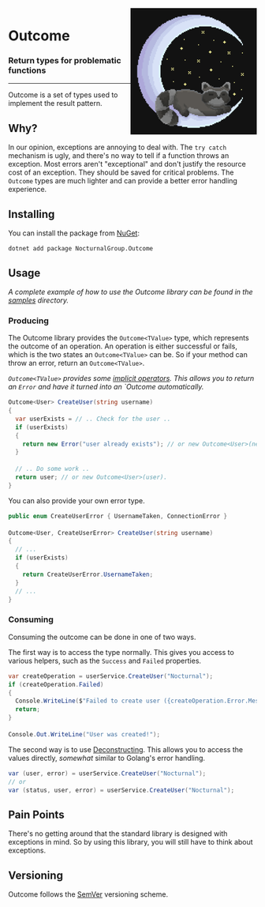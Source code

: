 <img align="right" width="256" height="256" src="Assets/Logo.png">

# Outcome

### Return types for problematic functions

---

Outcome is a set of types used to implement the result pattern.

## Why?

In our opinion, exceptions are annoying to deal with.
The `try catch` mechanism is ugly, and there's no way to tell if a function throws an exception.
Most errors aren't "exceptional" and don't justify the resource cost of an exception.
They should be saved for critical problems.
The `Outcome` types are much lighter and can provide a better error handling experience.

## Installing

You can install the package from [NuGet](https://www.nuget.org/packages/NocturnalGroup.Outcome):

```shell
dotnet add package NocturnalGroup.Outcome
```

## Usage

_A complete example of how to use the Outcome library can be found in the [samples](Samples/Outcome.Samples) directory._

### Producing

The Outcome library provides the `Outcome<TValue>` type, which represents the outcome of an operation.
An operation is either successful or fails, which is the two states an `Outcome<TValue>` can be.
So if your method can throw an error, return an `Outcome<TValue>`.

_`Outcome<TValue>` provides some [implicit operators](https://learn.microsoft.com/en-us/dotnet/csharp/language-reference/operators/user-defined-conversion-operators).
This allows you to return an `Error` and have it turned into an `Outcome<TValue> automatically._

```csharp
Outcome<User> CreateUser(string username)
{
  var userExists = // .. Check for the user ..
  if (userExists)
  {
    return new Error("user already exists"); // or new Outcome<User>(new Error(...)).
  }

  // .. Do some work ..
  return user; // or new Outcome<User>(user).
}
```

You can also provide your own error type.

```csharp
public enum CreateUserError { UsernameTaken, ConnectionError }

Outcome<User, CreateUserError> CreateUser(string username)
{
  // ...
  if (userExists)
  {
    return CreateUserError.UsernameTaken;
  }
  // ...
}
```

### Consuming

Consuming the outcome can be done in one of two ways.

The first way is to access the type normally.
This gives you access to various helpers, such as the `Success` and `Failed` properties.

```csharp
var createOperation = userService.CreateUser("Nocturnal");
if (createOperation.Failed)
{
  Console.WriteLine($"Failed to create user ({createOperation.Error.Message})");
  return;
}

Console.Out.WriteLine("User was created!");
```

The second way is to use [Deconstructing](https://learn.microsoft.com/en-us/dotnet/csharp/fundamentals/functional/deconstruct).
This allows you to access the values directly, _somewhat_ similar to Golang's error handling.

```csharp
var (user, error) = userService.CreateUser("Nocturnal");
// or
var (status, user, error) = userService.CreateUser("Nocturnal");
```

## Pain Points

There's no getting around that the standard library is designed with exceptions in mind.
So by using this library, you will still have to think about exceptions.

## Versioning

Outcome follows the [SemVer](https://semver.org/) versioning scheme.
